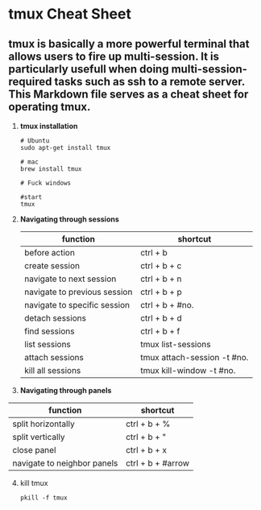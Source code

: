 # tmux Cheat Sheet

## **tmux** is basically a more powerful terminal that allows users to fire up multi-session. It is particularly usefull when doing multi-session-required tasks such as ssh to a remote server. This Markdown file serves as a cheat sheet for operating tmux.

1. **tmux installation**
   ```
   # Ubuntu
   sudo apt-get install tmux

   # mac
   brew install tmux

   # Fuck windows
   ```
   ```
   #start
   tmux
   ```
   
2. **Navigating through sessions**
    
    function | shortcut
    ---|---
    before action | ctrl + b  
    create session|ctrl + b + c 
    navigate to next session |ctrl + b + n
    navigate to previous session |ctrl + b + p
    navigate to specific session | ctrl + b + #no.
    detach sessions | ctrl + b + d
    find sessions | ctrl + b + f
    list sessions | tmux list-sessions  
    attach sessions | tmux attach-session -t #no.
    kill all sessions | tmux kill-window -t #no.


3.  **Navigating through panels**
   
   function | shortcut
    ---|---
    split horizontally | ctrl + b + %
    split vertically |ctrl + b + "
    close panel | ctrl + b + x
    navigate to neighbor panels | ctrl + b + #arrow

4. kill tmux
   ```
   pkill -f tmux
   ```